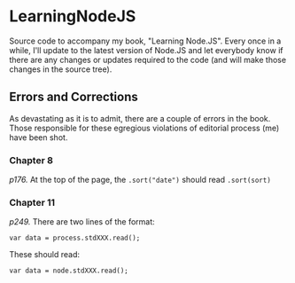 # LearningNodeJS


Source code to accompany my book, "Learning Node.JS".  Every once in a while, I'll
update to the latest version of Node.JS and let everybody know if there are any 
changes or updates required to the code (and will make those changes in the source 
tree).

## Errors and Corrections

As devastating as it is to admit, there are a couple of errors in the book.
Those responsible for these egregious violations of editorial process (me)
have been shot.

### Chapter 8

_p176._  At the top of the page, the `.sort("date")` should read `.sort(sort)`

### Chapter 11

_p249._ There are two lines of the format:

```
var data = process.stdXXX.read();
```

These should read:
```
var data = node.stdXXX.read();
```
